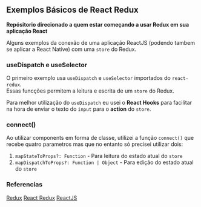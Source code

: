 ## Exemplos Básicos de React Redux
__Repósitorio direcionado a quem estar começando a usar Redux em sua aplicação React__

Alguns exemplos da conexão de uma aplicação ReactJS (podendo tambem se aplicar a React Native) com uma `store` do Redux.

### useDispatch e useSelector

O primeiro exemplo usa `useDispatch` e `useSelector` importados do `react-redux`.  
Essas funcções permitem a leitura e escrita de um `store` do Redux.

Para melhor utilização do `useDispatch` eu usei o __React Hooks__ para facilitar na hora de enviar o texto do `input` para o __action__ do `store`.

### connect()

Ao utilizar components em forma de classe, utilizei a função `connect()` que recebe quatro parametros mas que no entanto só precisei utilizar dois:

1. `mapStateToProps?: Function` - Para leitura do estado atual do `store`
2. `mapDispatchToProps?: Function | Object` - Para edição do estado atual do `store`

### __Referencias__

[Redux](https://redux.js.org/)
[React Redux](https://react-redux.js.org/)
[ReactJS](https://pt-br.reactjs.org/)




